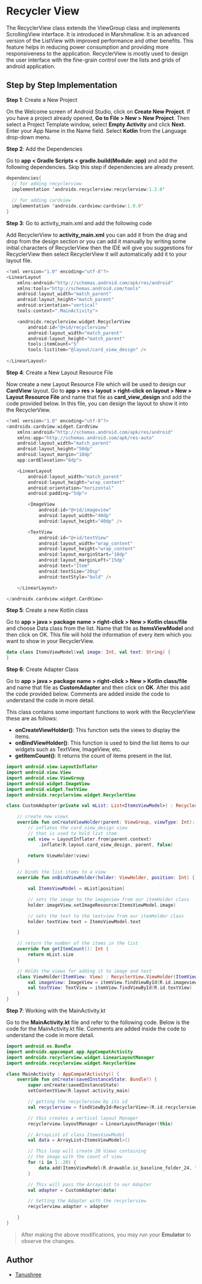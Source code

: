 # Recycler View

The RecyclerView class extends the ViewGroup class and implements ScrollingView interface. It is introduced in Marshmallow. It is an advanced version of the ListView with improved performance and other benefits. This feature helps in reducing power consumption and providing more responsiveness to the application. RecyclerView is mostly used to design the user interface with the fine-grain control over the lists and grids of android application.

## Step by Step Implementation

**Step 1**: Create a New Project

On the Welcome screen of Android Studio, click on **Create New Project**. If you have a project already opened, **Go to File > New > New Project**. Then select a Project Template window, select **Empty Activity** and click **Next**. Enter your App Name in the Name field. Select **Kotlin** from the Language drop-down menu.

**Step 2**: Add the Dependencies

Go to **app < Gradle Scripts < gradle.build(Module: app)** and add the following dependencies. Skip this step if dependencies are already present.

```kotlin
dependencies{
  // for adding recyclerview
  implementation 'androidx.recyclerview:recyclerview:1.2.0'
  
  // for adding cardview
  implementation 'androidx.cardview:cardview:1.0.0'
}
```

**Step 3**: Go to activity_main.xml and add the following code

Add RecyclerView to **activity_main.xml** you can add it from the drag and drop from the design section or you can add it manually by writing some initial characters of RecyclerView then the IDE will give you suggestions for RecyclerView then select RecyclerView it will automatically add it to your layout file.

```kotlin
<?xml version="1.0" encoding="utf-8"?>
<LinearLayout
	xmlns:android="http://schemas.android.com/apk/res/android"
	xmlns:tools="http://schemas.android.com/tools"
	android:layout_width="match_parent"
	android:layout_height="match_parent"
	android:orientation="vertical"
	tools:context=".MainActivity">

	<androidx.recyclerview.widget.RecyclerView
		android:id="@+id/recyclerview"
		android:layout_width="match_parent"
		android:layout_height="match_parent"
		tools:itemCount="5"
		tools:listitem="@layout/card_view_design" />
	
</LinearLayout>
```

**Step 4**: Create a New Layout Resource File

Now create a new Layout Resource File which will be used to design our **CardView** layout. Go to **app > res > layout > right-click on layout > New > Layout Resource File** and name that file as **card_view_design** and add the code provided below. In this file, you can design the layout to show it into the RecyclerView.

```kotlin
<?xml version="1.0" encoding="utf-8"?>
<androidx.cardview.widget.CardView
	xmlns:android="http://schemas.android.com/apk/res/android"
	xmlns:app="http://schemas.android.com/apk/res-auto"
	android:layout_width="match_parent"
	android:layout_height="50dp"
	android:layout_margin="10dp"
	app:cardElevation="6dp">

	<LinearLayout
		android:layout_width="match_parent"
		android:layout_height="wrap_content"
		android:orientation="horizontal"
		android:padding="5dp">

		<ImageView
			android:id="@+id/imageview"
			android:layout_width="40dp"
			android:layout_height="40dp" />

		<TextView
			android:id="@+id/textView"
			android:layout_width="wrap_content"
			android:layout_height="wrap_content"
			android:layout_marginStart="10dp"
			android:layout_marginLeft="15dp"
			android:text="Item"
			android:textSize="20sp"
			android:textStyle="bold" />

	</LinearLayout>

</androidx.cardview.widget.CardView>
```

**Step 5**: Create a new Kotlin class

Go to **app > java > package name > right-click > New > Kotlin class/file** and choose Data class from the list. Name that file as **ItemsViewModel** and then click on OK. This file will hold the information of every item which you want to show in your RecyclerView.

```kotlin
data class ItemsViewModel(val image: Int, val text: String) {
}
```

**Step 6**: Create Adapter Class 

Go to **app > java > package name > right-click > New > Kotlin class/file** and name that file as **CustomAdapter** and then click on **OK**. After this add the code provided below. Comments are added inside the code to understand the code in more detail.

This class contains some important functions to work with the RecyclerView these are as follows:

- **onCreateViewHolder()**: This function sets the views to display the items.
- **onBindViewHolder()**: This function is used to bind the list items to our widgets such as TextView, ImageView, etc.
- **getItemCount()**: It returns the count of items present in the list.

```kotlin
import android.view.LayoutInflater
import android.view.View
import android.view.ViewGroup
import android.widget.ImageView
import android.widget.TextView
import androidx.recyclerview.widget.RecyclerView

class CustomAdapter(private val mList: List<ItemsViewModel>) : RecyclerView.Adapter<CustomAdapter.ViewHolder>() {

	// create new views
	override fun onCreateViewHolder(parent: ViewGroup, viewType: Int): ViewHolder {
		// inflates the card_view_design view
		// that is used to hold list item
		val view = LayoutInflater.from(parent.context)
			.inflate(R.layout.card_view_design, parent, false)

		return ViewHolder(view)
	}

	// binds the list items to a view
	override fun onBindViewHolder(holder: ViewHolder, position: Int) {

		val ItemsViewModel = mList[position]

		// sets the image to the imageview from our itemHolder class
		holder.imageView.setImageResource(ItemsViewModel.image)

		// sets the text to the textview from our itemHolder class
		holder.textView.text = ItemsViewModel.text

	}

	// return the number of the items in the list
	override fun getItemCount(): Int {
		return mList.size
	}

	// Holds the views for adding it to image and text
	class ViewHolder(ItemView: View) : RecyclerView.ViewHolder(ItemView) {
		val imageView: ImageView = itemView.findViewById(R.id.imageview)
		val textView: TextView = itemView.findViewById(R.id.textView)
	}
}
```

**Step 7**: Working with the MainActivity.kt

Go to the **MainActivity.kt** file and refer to the following code. Below is the code for the MainActivity.kt file. Comments are added inside the code to understand the code in more detail.

```kotlin
import android.os.Bundle
import androidx.appcompat.app.AppCompatActivity
import androidx.recyclerview.widget.LinearLayoutManager
import androidx.recyclerview.widget.RecyclerView

class MainActivity : AppCompatActivity() {
	override fun onCreate(savedInstanceState: Bundle?) {
		super.onCreate(savedInstanceState)
		setContentView(R.layout.activity_main)

		// getting the recyclerview by its id
		val recyclerview = findViewById<RecyclerView>(R.id.recyclerview)

		// this creates a vertical layout Manager
		recyclerview.layoutManager = LinearLayoutManager(this)

		// ArrayList of class ItemsViewModel
		val data = ArrayList<ItemsViewModel>()

		// This loop will create 20 Views containing
		// the image with the count of view
		for (i in 1..20) {
			data.add(ItemsViewModel(R.drawable.ic_baseline_folder_24, "Item " + i))
		}

		// This will pass the ArrayList to our Adapter
		val adapter = CustomAdapter(data)

		// Setting the Adapter with the recyclerview
		recyclerview.adapter = adapter

	}
}
```

> After making the above modifications, you may run your **Emulator** to observe the changes.

## Author

- [Tanushree](https://github.com/Tanushree-coder)
